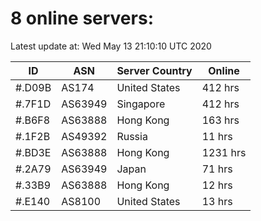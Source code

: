 # 8 online servers:

Latest update at: Wed May 13 21:10:10 UTC 2020

| ID | ASN | Server Country | Online |
| -- | --- | -------------- | ------ |
| #.D09B | AS174 | United States | 412 hrs |
| #.7F1D | AS63949 | Singapore | 412 hrs |
| #.B6F8 | AS63888 | Hong Kong | 163 hrs |
| #.1F2B | AS49392 | Russia | 11 hrs |
| #.BD3E | AS63888 | Hong Kong | 1231 hrs |
| #.2A79 | AS63949 | Japan | 71 hrs |
| #.33B9 | AS63888 | Hong Kong | 12 hrs |
| #.E140 | AS8100 | United States | 13 hrs |

